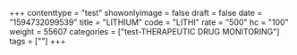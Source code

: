 +++
contenttype = "test"
showonlyimage = false
draft = false
date = "1594732099539"
title = "LITHIUM"
code = "LITHI"
rate = "500"
hc = "100"
weight = 55607
categories = ["test-THERAPEUTIC DRUG MONITORING"]
tags = [""]
+++

